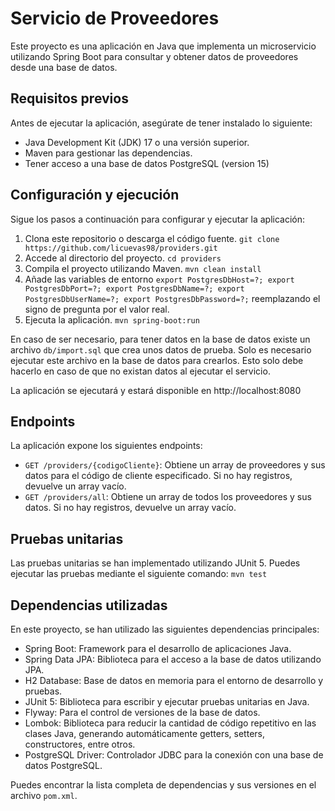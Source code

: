 # Servicio de Proveedores

Este proyecto es una aplicación en Java que implementa un microservicio utilizando Spring Boot para consultar y obtener datos de proveedores desde una base de datos.

## Requisitos previos
Antes de ejecutar la aplicación, asegúrate de tener instalado lo siguiente:
* Java Development Kit (JDK) 17 o una versión superior.
* Maven para gestionar las dependencias.
* Tener acceso a una base de datos PostgreSQL (version 15)


## Configuración y ejecución
Sigue los pasos a continuación para configurar y ejecutar la aplicación:
1. Clona este repositorio o descarga el código fuente. `git clone https://github.com/licuevas98/providers.git`
2. Accede al directorio del proyecto.
`cd providers`
3. Compila el proyecto utilizando Maven.
   `mvn clean install`
4. Añade las variables de entorno `export PostgresDbHost=?; export PostgresDbPort=?; export PostgresDbName=?; export PostgresDbUserName=?; export PostgresDbPassword=?;` reemplazando el signo de pregunta por el valor real.
5. Ejecuta la aplicación.
   `mvn spring-boot:run`

En caso de ser necesario, para tener datos en la base de datos existe un archivo `db/import.sql` que crea unos datos de prueba. Solo es necesario ejecutar este archivo en la base de datos para crearlos. Esto solo debe hacerlo en caso de que no existan datos al ejecutar el servicio.

La aplicación se ejecutará y estará disponible en http://localhost:8080

## Endpoints

La aplicación expone los siguientes endpoints:

* `GET /providers/{codigoCliente}`: Obtiene un array de proveedores y sus datos para el código de cliente especificado. Si no hay registros, devuelve un array vacío.
* `GET /providers/all`: Obtiene un array de todos los proveedores y sus datos. Si no hay registros, devuelve un array vacío.

## Pruebas unitarias

Las pruebas unitarias se han implementado utilizando JUnit 5. Puedes ejecutar las pruebas mediante el siguiente comando:
`mvn test`

## Dependencias utilizadas

En este proyecto, se han utilizado las siguientes dependencias principales:
* Spring Boot: Framework para el desarrollo de aplicaciones Java.
* Spring Data JPA: Biblioteca para el acceso a la base de datos utilizando JPA.
* H2 Database: Base de datos en memoria para el entorno de desarrollo y pruebas.
* JUnit 5: Biblioteca para escribir y ejecutar pruebas unitarias en Java.
* Flyway: Para el control de versiones de la base de datos.
* Lombok: Biblioteca para reducir la cantidad de código repetitivo en las clases Java, generando automáticamente getters, setters, constructores, entre otros.
* PostgreSQL Driver: Controlador JDBC para la conexión con una base de datos PostgreSQL.

Puedes encontrar la lista completa de dependencias y sus versiones en el archivo `pom.xml`.
